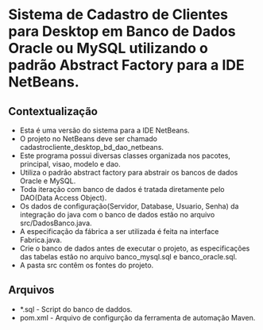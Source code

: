 # Sistema de Cadastro de Clientes para Desktop em Banco de Dados Oracle ou MySQL utilizando o padrão Abstract Factory para a IDE NetBeans.

## Contextualização

 - Esta é uma versão do sistema para a IDE NetBeans.<br> 
 - O projeto no NetBeans deve ser chamado cadastrocliente_desktop_bd_dao_netbeans.<br>
 - Este programa possui diversas classes organizada nos pacotes, principal, visao, modelo e dao.<br>
 - Utiliza o padrão abstract factory para abstrair os bancos de dados Oracle e MySQL.
 - Toda iteração com banco de dados é tratada diretamente pelo DAO(Data Access Object).<br>
 - Os dados de configuração(Servidor, Database, Usuario, Senha) da integração do java com o banco de dados estão no arquivo src/DadosBanco.java.<br>
 - A especificação da fábrica a ser utilizada é feita na interface Fabrica.java.
 - Crie o banco de dados antes de executar o projeto, as especificações das tabelas estão no arquivo banco_mysql.sql e banco_oracle.sql.<br>
 - A pasta src contêm os fontes do projeto.<br>

## Arquivos

- *.sql - Script do banco de daddos.
- pom.xml - Arquivo de configurção da ferramenta de automação Maven.